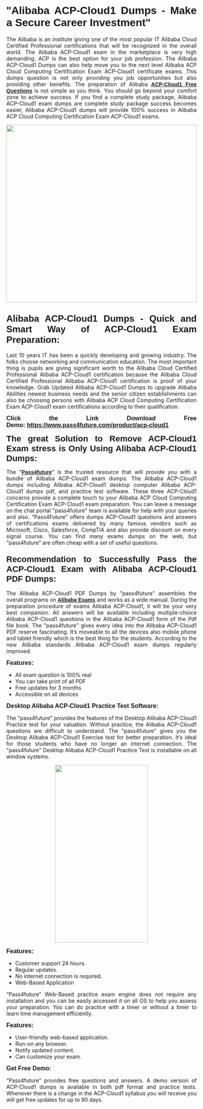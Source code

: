 
<h1 style="text-align: justify;"><span style="font-family:Tahoma,Geneva,sans-serif;"><strong>"Alibaba ACP-Cloud1 Dumps - Make a Secure Career Investment"</strong></span></h1>

<p style="text-align: justify;">The Alibaba is an institute giving one of the most popular IT Alibaba Cloud Certified Professional certifications that will be recognized in the overall world. The Alibaba ACP-Cloud1 exam in the marketplace is very high demanding. ACP is the best option for your job profession. The Alibaba ACP-Cloud1 Dumps can also help move you to the next level Alibaba ACP Cloud Computing Certification Exam ACP-Cloud1 certificate exams. This dumps question is not only providing you job opportunities but also providing other benefits. The preparation of Alibaba <span style="font-family:Tahoma,Geneva,sans-serif;"><strong><a href="https://www.pass4future.com/questions/alibaba/acp-cloud1">ACP-Cloud1 Free Questions</a></strong></span> is not simple as you think. You should go beyond your comfort zone to achieve success. If you find a complete study package, Alibaba ACP-Cloud1 exam dumps are complete study package success becomes easier, Alibaba ACP-Cloud1 dumps will provide 100% success in Alibaba ACP Cloud Computing Certification Exam ACP-Cloud1 exams.</p>

<p style="text-align: justify;"><a href="https://www.pass4future.com/product/acp-cloud1"><img alt="" src="https://lh3.googleusercontent.com/pw/AM-JKLVhEO4I138wJzOepD3laGU-R1M7eT-OTYdow6pCESip26lSeaxxzS9BVWUKuzj1e3L_MoxCfVgBEvV8ODwl1LGzlZbt6HJm3NXXplPwnYiBfuYM_eQCcVVRMaAwHdsl3AhHOZS-up7mzwmd4i4EpEGq=w1112-h625-no?authuser=0" style="width: 100%; height: 470px;" /></a></p>

<h2 style="text-align: justify;"><span style="font-size:24px;"><strong><span style="font-family:Tahoma,Geneva,sans-serif;">Alibaba ACP-Cloud1 Dumps - Quick and Smart Way of ACP-Cloud1 Exam Preparation:</span></strong></span></h2>

<p style="text-align: justify;">Last 10 years IT has been a quickly developing and growing industry. The folks choose networking and communication education. The most important thing is pupils are giving significant worth to the Alibaba Cloud Certified Professional Alibaba ACP-Cloud1 certification because the Alibaba Cloud Certified Professional Alibaba ACP-Cloud1 certification is proof of your knowledge. Grab Updated Alibaba ACP-Cloud1 Dumps to upgrade Alibaba Abilities newest business needs and the senior citizen establishments can also be choosing persons with Alibaba ACP Cloud Computing Certification Exam ACP-Cloud1 exam certifications according to their qualification.</p>

<p style="text-align: justify;"><strong><span style="font-family:Lucida Sans Unicode,Lucida Grande,sans-serif;"><span style="font-size:16px;">Click the Link Download Free Demo: <a href="https://www.pass4future.com/product/acp-cloud1">https://www.pass4future.com/product/acp-cloud1</a></span></span></strong></p>

<p style="text-align: justify;"><strong><span style="font-size:22px;"><span style="font-family:Tahoma,Geneva,sans-serif;">The great Solution to Remove ACP-Cloud1 Exam stress is Only Using Alibaba ACP-Cloud1 Dumps:</span></span></strong></p>

<p style="text-align: justify;">The "<span style="font-family:Lucida Sans Unicode,Lucida Grande,sans-serif;"><a href="https://www.pass4future.com/"><strong>Pass4future</strong></a></span>" is the trusted resource that will provide you with a bundle of Alibaba ACP-Cloud1 exam dumps. The Alibaba ACP-Cloud1 dumps including Alibaba ACP-Cloud1 desktop computer Alibaba ACP-Cloud1 dumps pdf, and practice test software. These three ACP-Cloud1 concerns provide a complete touch to your Alibaba ACP Cloud Computing Certification Exam ACP-Cloud1 exam preparation. You can leave a message on the chat portal "pass4future" team is available for help with your queries and also. “Pass4Future” offers dumps ACP-Cloud1 questions and answers of certifications exams delivered by many famous vendors such as Microsoft, Cisco, Salesforce, CompTIA and also provide discount on every signal course. You can find many exams dumps on the web, but “pass4future” are often cheap with a set of useful questions.</p>

<h3 style="text-align: justify;"><span style="font-size:22px;"><strong><span style="font-family:Tahoma,Geneva,sans-serif;">Recommendation to Successfully Pass the ACP-Cloud1 Exam with Alibaba ACP-Cloud1 PDF Dumps:</span></strong></span></h3>

<p style="text-align: justify;">The Alibaba ACP-Cloud1 PDF Dumps by "pass4future" assembles the overall programs on <span style="font-family:Lucida Sans Unicode,Lucida Grande,sans-serif;"><strong><a href="https://www.pass4future.com/alibaba">Alibaba Exams</a></strong></span> and works as a wide manual. During the preparation procedure of exams Alibaba ACP-Cloud1, it will be your very best companion. All answers will be available including multiple-choice Alibaba ACP-Cloud1 questions in the Alibaba ACP-Cloud1 form of the Pdf file book. The "pass4future" gives every idea into the Alibaba ACP-Cloud1 PDF reserve fascinating. It’s moveable to all the devices also mobile phone and tablet friendly which is the best thing for the students. According to the new Alibaba standards Alibaba ACP-Cloud1 exam dumps regularly improved.</p>

<p style="text-align: justify;"><span style="font-family:Lucida Sans Unicode,Lucida Grande,sans-serif;"><span style="font-size:16px;"><strong>Features:</strong></span></span></p>

<ul>
	<li style="text-align: justify;">All exam question is 100% real</li>
	<li style="text-align: justify;">You can take print of all PDF</li>
	<li style="text-align: justify;">Free updates for 3 months </li>
	<li style="text-align: justify;">Accessible on all devices</li>
</ul>

<p style="text-align: justify;"><span style="font-family:Tahoma,Geneva,sans-serif;"><span style="font-size:16px;"><strong>Desktop Alibaba ACP-Cloud1 Practice Test Software:</strong></span></span></p>

<p style="text-align: justify;">The "pass4future" provides the features of the Desktop Alibaba ACP-Cloud1 Practice test for your valuation. Without practice, the Alibaba ACP-Cloud1 questions are difficult to understand. The "pass4future" gives you the Desktop Alibaba ACP-Cloud1 Exercise test for better preparation. It’s ideal for those students who have no longer an internet connection. The "pass4future" Desktop Alibaba ACP-Cloud1 Practice Test is installable on all window systems.</p>

<p style="text-align: center;"><a href="https://www.pass4future.com/product/acp-cloud1"><img alt="" src="https://lh3.googleusercontent.com/pw/AM-JKLV3yUm3jiqqIo1xIsj1VJ_UeysYexQY-pRYO0rIFl3vg11QZioN-gzffpw2AfKqFynWuvoXOreWrWS0swpr4xmOSWfwII2jvatteuqrfxiWGFBSHPiZUCoi33jqeymK5dmu-0enyX6tayRCAMHw05jv=s625-no?authuser=0" style="width: 70%; height: 470px;" /></a></p>

<p style="text-align: justify;"><span style="font-size:16px;"><span style="font-family:Lucida Sans Unicode,Lucida Grande,sans-serif;"><strong>Features:</strong></span></span></p>

<ul>
	<li style="text-align: justify;">Customer support 24 hours. </li>
	<li style="text-align: justify;">Regular updates. </li>
	<li style="text-align: justify;">No internet connection is required.</li>
	<li style="text-align: justify;">Web-Based Application</li>
</ul>

<p style="text-align: justify;">“Pass4future” Web-Based practice exam engine does not require any installation and you can be easily accessed it on all OS to help you assess your preparation. You can do practice with a timer or without a timer to learn time management efficiently.</p>

<p style="text-align: justify;"><strong><span style="font-size:16px;"><span style="font-family:Lucida Sans Unicode,Lucida Grande,sans-serif;">Features:</span></span></strong></p>

<ul>
	<li style="text-align: justify;">User-friendly web-based application.</li>
	<li style="text-align: justify;">Run-on any browser. </li>
	<li style="text-align: justify;">Notify updated content.</li>
	<li style="text-align: justify;">Can customize your exam.</li>
</ul>

<p style="text-align: justify;"><span style="font-size:16px;"><span style="font-family:Lucida Sans Unicode,Lucida Grande,sans-serif;"><strong>Get Free Demo:</strong></span></span></p>

<p style="text-align: justify;">“Pass4future” provides free questions and answers. A demo version of ACP-Cloud1 dumps is available in both pdf format and practice tests. Whenever there is a change in the ACP-Cloud1 syllabus you will receive you will get free updates for up to 90 days. </p>
